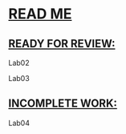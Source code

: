 <u> <h1> READ ME </h1> </u>

<u> <h2> READY FOR REVIEW: </h2> </u>

Lab02

Lab03 

<u> <h2> INCOMPLETE WORK: </h2> </u>

Lab04
